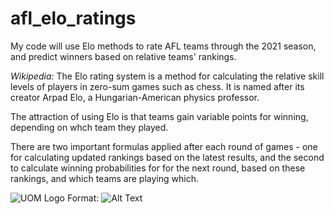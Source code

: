 # afl_elo_ratings
My code will use Elo methods to rate AFL teams through the 2021 season, and predict winners based on relative teams' rankings.

*Wikipedia:*
The Elo rating system is a method for calculating the relative skill levels of players in zero-sum games such as chess. It is named after its creator Arpad Elo, a Hungarian-American physics professor.

The attraction of using Elo is that teams gain variable points for winning, depending on whch team they played. 

There are two important formulas applied after each round of games - one for calculating updated rankings based on the latest results, and the second to calculate winning probabilities for for the next round, based on these rankings, and which teams are playing which.

![UOM Logo](/Users/steve_gabriel/Desktop/test-image)
Format: ![Alt Text](url)
